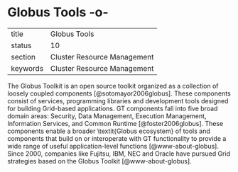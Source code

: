 # Globus Tools -o-


|          |                             |
| -------- | --------------------------- |
| title    | Globus Tools                | 
| status   | 10                          |
| section  | Cluster Resource Management |
| keywords | Cluster Resource Management |



The Globus Toolkit is an open source toolkit organized as a collection
of loosely coupled components [@sotomayor2006globus]. These
components consist of services, programming libraries and development
tools designed for building Grid-based applications. GT components
fall into five broad domain areas: Security, Data Management,
Execution Management, Information Services, and Common
Runtime [@foster2006globus]. These components enable a broader
\textit{Globus ecosystem} of tools and components that build on or
interoperate with GT functionality to provide a wide range of useful
application-level functions [@www-about-globus]. Since 2000,
companies like Fujitsu, IBM, NEC and Oracle have pursued Grid
strategies based on the Globus Toolkit [@www-about-globus].



